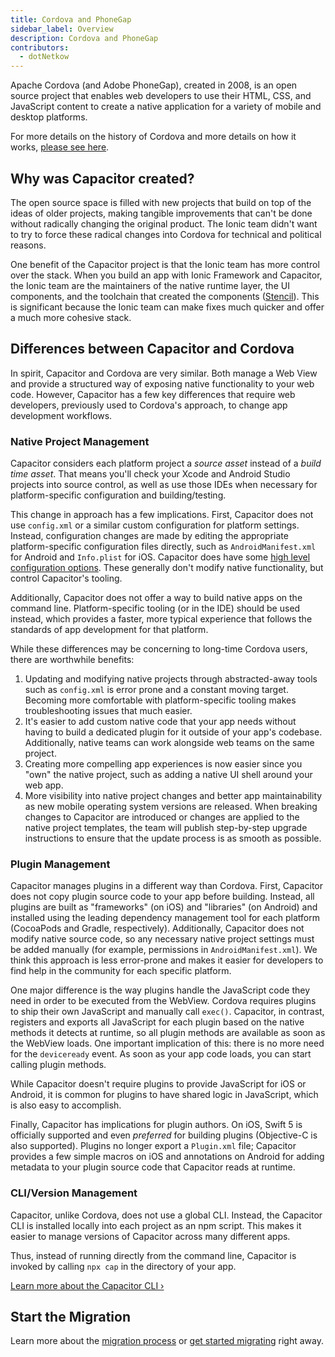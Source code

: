 ```yaml
---
title: Cordova and PhoneGap
sidebar_label: Overview
description: Cordova and PhoneGap
contributors:
  - dotNetkow
---
```


Apache Cordova (and Adobe PhoneGap), created in 2008, is an open source project that enables web developers to use their HTML, CSS, and JavaScript content to create a native application for a variety of mobile and desktop platforms.

For more details on the history of Cordova and more details on how it works, [please see here](https://ionicframework.com/resources/articles/what-is-apache-cordova).

## Why was Capacitor created?

The open source space is filled with new projects that build on top of the ideas of older projects, making tangible improvements that can't be done without radically changing the original product. The Ionic team didn't want to try to force these radical changes into Cordova for technical and political reasons.

One benefit of the Capacitor project is that the Ionic team has more control over the stack. When you build an app with Ionic Framework and Capacitor, the Ionic team are the maintainers of the native runtime layer, the UI components, and the toolchain that created the components ([Stencil](https://stenciljs.com/)). This is significant because the Ionic team can make fixes much quicker and offer a much more cohesive stack.

## Differences between Capacitor and Cordova

In spirit, Capacitor and Cordova are very similar. Both manage a Web View and provide a structured way of exposing native functionality to your web code. However, Capacitor has a few key differences that require web developers, previously used to Cordova's approach, to change app development workflows.

### Native Project Management

Capacitor considers each platform project a _source asset_ instead of a _build time asset_. That means you'll check your Xcode and Android Studio projects into source control, as well as use those IDEs when necessary for platform-specific configuration and building/testing.

This change in approach has a few implications. First, Capacitor does not use `config.xml` or a similar custom configuration for platform settings. Instead, configuration changes are made by editing the appropriate platform-specific configuration files directly, such as `AndroidManifest.xml` for Android and `Info.plist` for iOS. Capacitor does have some [high level configuration options](basics/configuring-your-app.md). These generally don't modify native functionality, but control Capacitor's tooling.

Additionally, Capacitor does not offer a way to build native apps on the command line. Platform-specific tooling (or in the IDE) should be used instead, which provides a faster, more typical experience that follows the standards of app development for that platform.

While these differences may be concerning to long-time Cordova users, there are worthwhile benefits:

1. Updating and modifying native projects through abstracted-away tools such as `config.xml` is error prone and a constant moving target. Becoming more comfortable with platform-specific tooling makes troubleshooting issues that much easier.
2. It's easier to add custom native code that your app needs without having to build a dedicated plugin for it outside of your app's codebase. Additionally, native teams can work alongside web teams on the same project.
3. Creating more compelling app experiences is now easier since you "own" the native project, such as adding a native UI shell around your web app.
4. More visibility into native project changes and better app maintainability as new mobile operating system versions are released. When breaking changes to Capacitor are introduced or changes are applied to the native project templates, the team will publish step-by-step upgrade instructions to ensure that the update process is as smooth as possible.

### Plugin Management

Capacitor manages plugins in a different way than Cordova. First, Capacitor does not copy plugin source code to your app before building. Instead, all plugins are built as "frameworks" (on iOS) and "libraries" (on Android) and installed using the leading dependency management tool for each platform (CocoaPods and Gradle, respectively). Additionally, Capacitor does not modify native source code, so any necessary native project settings must be added manually (for example, permissions in `AndroidManifest.xml`). We think this approach is less error-prone and makes it easier for developers to find help in the community for each specific platform.

One major difference is the way plugins handle the JavaScript code they need in order to be executed from the WebView. Cordova requires plugins to ship their own JavaScript and manually call `exec()`. Capacitor, in contrast, registers and exports all JavaScript for each plugin based on the native methods it detects at runtime, so all plugin methods are available as soon as the WebView loads. One important implication of this: there is no more need for the `deviceready` event. As soon as your app code loads, you can start calling plugin methods.

While Capacitor doesn't require plugins to provide JavaScript for iOS or Android, it is common for plugins to have shared logic in JavaScript, which is also easy to accomplish.

Finally, Capacitor has implications for plugin authors. On iOS, Swift 5 is officially supported and even _preferred_ for building plugins (Objective-C is also supported). Plugins no longer export a `Plugin.xml` file; Capacitor provides a few simple macros on iOS and annotations on Android for adding metadata to your plugin source code that Capacitor reads at runtime.

### CLI/Version Management

Capacitor, unlike Cordova, does not use a global CLI. Instead, the Capacitor CLI is installed locally into each project as an npm script. This makes it easier to manage versions of Capacitor across many different apps.

Thus, instead of running directly from the command line, Capacitor is invoked by calling `npx cap` in the directory of your app.

[Learn more about the Capacitor CLI &#8250;](cli.md)

## Start the Migration

Learn more about the [migration process](cordova/migration-strategy.md) or [get started migrating](cordova/migrating-from-cordova-to-capacitor.md) right away.
